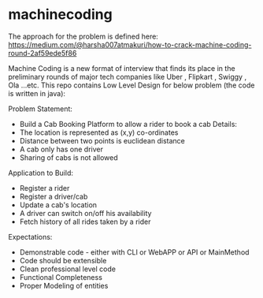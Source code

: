 # machinecoding
The approach for the problem is defined here: https://medium.com/@harsha007atmakuri/how-to-crack-machine-coding-round-2af59ede5f86

Machine Coding is a new format of interview that finds its place in the preliminary rounds of major tech companies like Uber , Flipkart , Swiggy , Ola ...etc.
This repo contains Low Level Design for below problem (the code is written in java):

 Problem Statement:
 
+ Build a Cab Booking Platform to allow a rider to book a cab
Details:
+ The location is represented as (x,y) co-ordinates 
+ Distance between two points is euclidean distance
+ A cab only has one driver 
+ Sharing of cabs is not allowed 

Application to Build: 
+ Register a rider 
+ Register a driver/cab
+ Update a cab's location 
+ A driver can switch on/off his availability 
+ Fetch history of all rides taken by a rider

Expectations: 
+ Demonstrable code - either with CLI or WebAPP or API or MainMethod
+ Code should be extensible 
+ Clean professional level code
+ Functional Completeness 
+ Proper Modeling of entities
